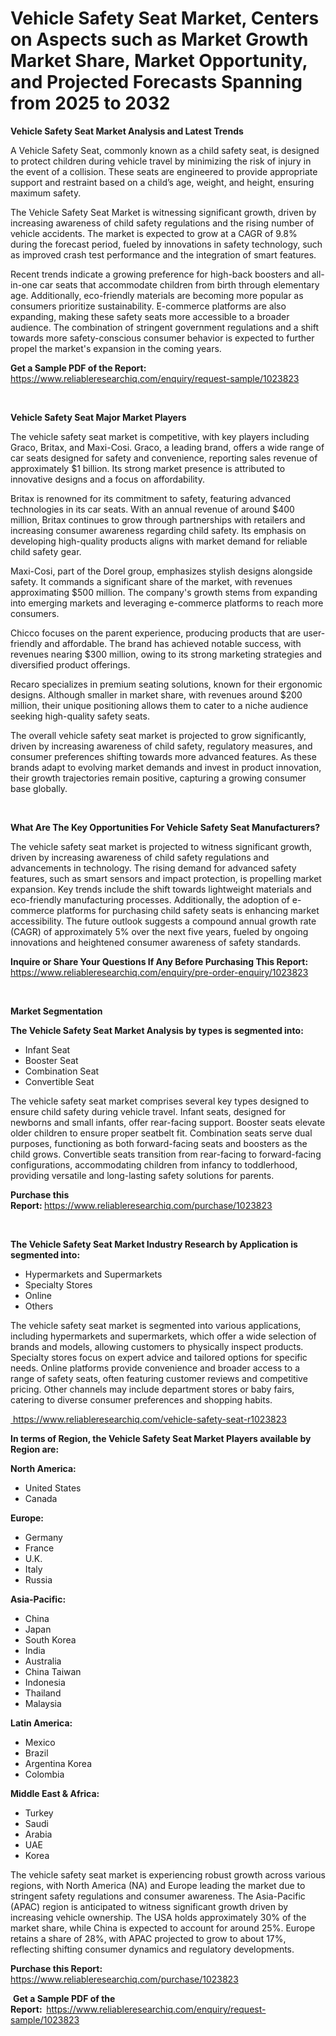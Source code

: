 <p><h1>Vehicle Safety Seat Market, Centers on Aspects such as Market Growth Market Share, Market Opportunity, and Projected Forecasts Spanning from 2025 to 2032</h1></p><p><strong>Vehicle Safety Seat Market Analysis and Latest Trends</strong></p>
<p><p>A Vehicle Safety Seat, commonly known as a child safety seat, is designed to protect children during vehicle travel by minimizing the risk of injury in the event of a collision. These seats are engineered to provide appropriate support and restraint based on a child’s age, weight, and height, ensuring maximum safety. </p><p>The Vehicle Safety Seat Market is witnessing significant growth, driven by increasing awareness of child safety regulations and the rising number of vehicle accidents. The market is expected to grow at a CAGR of 9.8% during the forecast period, fueled by innovations in safety technology, such as improved crash test performance and the integration of smart features. </p><p>Recent trends indicate a growing preference for high-back boosters and all-in-one car seats that accommodate children from birth through elementary age. Additionally, eco-friendly materials are becoming more popular as consumers prioritize sustainability. E-commerce platforms are also expanding, making these safety seats more accessible to a broader audience. The combination of stringent government regulations and a shift towards more safety-conscious consumer behavior is expected to further propel the market's expansion in the coming years.</p></p>
<p><strong>Get a Sample PDF of the Report:&nbsp;</strong> <a href="https://www.reliableresearchiq.com/enquiry/request-sample/1023823?utm_campaign=2202&utm_medium=2&utm_source=Github&utm_content=ia&utm_term=18042025&utm_id=vehicle-safety-seat">https://www.reliableresearchiq.com/enquiry/request-sample/1023823</a></p>
<p>&nbsp;</p>
<p><strong>Vehicle Safety Seat Major Market Players</strong></p>
<p><p>The vehicle safety seat market is competitive, with key players including Graco, Britax, and Maxi-Cosi. Graco, a leading brand, offers a wide range of car seats designed for safety and convenience, reporting sales revenue of approximately $1 billion. Its strong market presence is attributed to innovative designs and a focus on affordability.</p><p>Britax is renowned for its commitment to safety, featuring advanced technologies in its car seats. With an annual revenue of around $400 million, Britax continues to grow through partnerships with retailers and increasing consumer awareness regarding child safety. Its emphasis on developing high-quality products aligns with market demand for reliable child safety gear.</p><p>Maxi-Cosi, part of the Dorel group, emphasizes stylish designs alongside safety. It commands a significant share of the market, with revenues approximating $500 million. The company's growth stems from expanding into emerging markets and leveraging e-commerce platforms to reach more consumers.</p><p>Chicco focuses on the parent experience, producing products that are user-friendly and affordable. The brand has achieved notable success, with revenues nearing $300 million, owing to its strong marketing strategies and diversified product offerings.</p><p>Recaro specializes in premium seating solutions, known for their ergonomic designs. Although smaller in market share, with revenues around $200 million, their unique positioning allows them to cater to a niche audience seeking high-quality safety seats.</p><p>The overall vehicle safety seat market is projected to grow significantly, driven by increasing awareness of child safety, regulatory measures, and consumer preferences shifting towards more advanced features. As these brands adapt to evolving market demands and invest in product innovation, their growth trajectories remain positive, capturing a growing consumer base globally.</p></p>
<p>&nbsp;</p>
<p><strong>What Are The Key Opportunities For Vehicle Safety Seat Manufacturers?</strong></p>
<p><p>The vehicle safety seat market is projected to witness significant growth, driven by increasing awareness of child safety regulations and advancements in technology. The rising demand for advanced safety features, such as smart sensors and impact protection, is propelling market expansion. Key trends include the shift towards lightweight materials and eco-friendly manufacturing processes. Additionally, the adoption of e-commerce platforms for purchasing child safety seats is enhancing market accessibility. The future outlook suggests a compound annual growth rate (CAGR) of approximately 5% over the next five years, fueled by ongoing innovations and heightened consumer awareness of safety standards.</p></p>
<p><strong>Inquire or Share Your Questions If Any Before Purchasing This Report:</strong> <a href="https://www.reliableresearchiq.com/enquiry/pre-order-enquiry/1023823?utm_campaign=2202&utm_medium=2&utm_source=Github&utm_content=ia&utm_term=18042025&utm_id=vehicle-safety-seat">https://www.reliableresearchiq.com/enquiry/pre-order-enquiry/1023823</a></p>
<p>&nbsp;</p>
<p><strong>Market Segmentation</strong></p>
<p><strong>The Vehicle Safety Seat Market Analysis by types is segmented into:</strong></p>
<p><ul><li>Infant Seat</li><li>Booster Seat</li><li>Combination Seat</li><li>Convertible Seat</li></ul></p>
<p><p>The vehicle safety seat market comprises several key types designed to ensure child safety during vehicle travel. Infant seats, designed for newborns and small infants, offer rear-facing support. Booster seats elevate older children to ensure proper seatbelt fit. Combination seats serve dual purposes, functioning as both forward-facing seats and boosters as the child grows. Convertible seats transition from rear-facing to forward-facing configurations, accommodating children from infancy to toddlerhood, providing versatile and long-lasting safety solutions for parents.</p></p>
<p><strong>Purchase this Report:&nbsp;</strong><a href="https://www.reliableresearchiq.com/purchase/1023823?utm_campaign=2202&utm_medium=2&utm_source=Github&utm_content=ia&utm_term=18042025&utm_id=vehicle-safety-seat">https://www.reliableresearchiq.com/purchase/1023823</a></p>
<p>&nbsp;</p>
<p><strong>The Vehicle Safety Seat Market Industry Research by Application is segmented into:</strong></p>
<p><ul><li>Hypermarkets and Supermarkets</li><li>Specialty Stores</li><li>Online</li><li>Others</li></ul></p>
<p><p>The vehicle safety seat market is segmented into various applications, including hypermarkets and supermarkets, which offer a wide selection of brands and models, allowing customers to physically inspect products. Specialty stores focus on expert advice and tailored options for specific needs. Online platforms provide convenience and broader access to a range of safety seats, often featuring customer reviews and competitive pricing. Other channels may include department stores or baby fairs, catering to diverse consumer preferences and shopping habits.</p></p>
<p><a href="https://www.reliableresearchiq.com/vehicle-safety-seat-r1023823?utm_campaign=2202&utm_medium=2&utm_source=Github&utm_content=ia&utm_term=18042025&utm_id=vehicle-safety-seat">&nbsp;https://www.reliableresearchiq.com/vehicle-safety-seat-r1023823</a></p>
<p><strong>In terms of Region, the Vehicle Safety Seat Market Players available by Region are:</strong></p>
<p>
    <p> <strong> North America: </strong>
        <ul>
            <li>United States</li>
            <li>Canada</li>
        </ul>
        </p> 
    <p> <strong> Europe: </strong>
        <ul>
            <li>Germany</li>
            <li>France</li>
            <li>U.K.</li>
            <li>Italy</li>
            <li>Russia</li>
        </ul>
        </p> 
    <p> <strong> Asia-Pacific: </strong>
        <ul>
            <li>China</li>
            <li>Japan</li>
            <li>South Korea</li>
            <li>India</li>
            <li>Australia</li>
            <li>China Taiwan</li>
            <li>Indonesia</li>
            <li>Thailand</li>
            <li>Malaysia</li>
        </ul>
        </p> 
    <p> <strong> Latin America: </strong>
        <ul>
            <li>Mexico</li>
            <li>Brazil</li>
            <li>Argentina Korea</li>
            <li>Colombia</li>
        </ul>
        </p> 
    <p> <strong> Middle East & Africa: </strong>
        <ul>
            <li>Turkey</li>
            <li>Saudi</li>
            <li>Arabia</li>
            <li>UAE</li>
            <li>Korea</li>
        </ul>
    </p>
    </p>
<p><p>The vehicle safety seat market is experiencing robust growth across various regions, with North America (NA) and Europe leading the market due to stringent safety regulations and consumer awareness. The Asia-Pacific (APAC) region is anticipated to witness significant growth driven by increasing vehicle ownership. The USA holds approximately 30% of the market share, while China is expected to account for around 25%. Europe retains a share of 28%, with APAC projected to grow to about 17%, reflecting shifting consumer dynamics and regulatory developments.</p></p>
<p><strong>Purchase this Report: </strong><a href="https://www.reliableresearchiq.com/purchase/1023823?utm_campaign=2202&utm_medium=2&utm_source=Github&utm_content=ia&utm_term=18042025&utm_id=vehicle-safety-seat">https://www.reliableresearchiq.com/purchase/1023823</a></p>
<p>&nbsp;<strong>Get a Sample PDF of the Report:&nbsp;&nbsp;</strong><a href="https://www.reliableresearchiq.com/enquiry/request-sample/1023823?utm_campaign=2202&utm_medium=2&utm_source=Github&utm_content=ia&utm_term=18042025&utm_id=vehicle-safety-seat">https://www.reliableresearchiq.com/enquiry/request-sample/1023823</a></p>
<p><strong></strong></p>
<p><p></p><p></p><p></p></p>